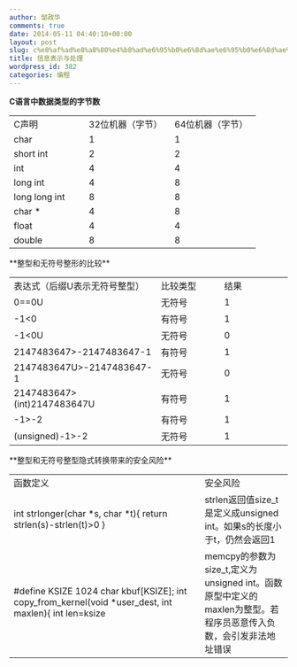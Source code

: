 ```yaml
---
author: 邹政华
comments: true
date: 2014-05-11 04:40:10+00:00
layout: post
slug: c%e8%af%ad%e8%a8%80%e4%b8%ad%e6%95%b0%e6%8d%ae%e6%95%b0%e6%8d%ae%e7%b1%bb%e5%9e%8b%e7%9a%84%e5%ad%97%e8%8a%82%e6%95%b0
title: 信息表示与处理
wordpress_id: 382
categories: 编程
---
```


**C语言中数据类型的字节数**
<table cellpadding="0" width="398" cellspacing="0" border="0" > 
<tbody >
<tr >

<td width="120" height="18" >C声明
</td>

<td width="139" >32位机器（字节）
</td>

<td width="139" >64位机器（字节）
</td>
</tr>
<tr >

<td height="18" >char
</td>

<td >1
</td>

<td >1
</td>
</tr>
<tr >

<td height="18" >short int
</td>

<td >2
</td>

<td >2
</td>
</tr>
<tr >

<td height="18" >int
</td>

<td >4
</td>

<td >4
</td>
</tr>
<tr >

<td height="18" >long int
</td>

<td >4
</td>

<td >8
</td>
</tr>
<tr >

<td height="18" >long long int
</td>

<td >8
</td>

<td >8
</td>
</tr>
<tr >

<td height="18" >char *
</td>

<td >4
</td>

<td >8
</td>
</tr>
<tr >

<td height="18" >float
</td>

<td >4
</td>

<td >4
</td>
</tr>
<tr >

<td height="18" >double
</td>

<td >8
</td>

<td >8
</td>
</tr>
</tbody>
</table>
**整型和无符号整形的比较**
<table cellpadding="0" width="479" cellspacing="0" border="0" > 
<tbody >
<tr >

<td width="224" height="18" >表达式（后缀U表示无符号整型）
</td>

<td width="122" >比较类型
</td>

<td width="133" >结果
</td>
</tr>
<tr >

<td height="18" >0==0U
</td>

<td >无符号
</td>

<td >1
</td>
</tr>
<tr >

<td height="18" >-1<0
</td>

<td >有符号
</td>

<td >1
</td>
</tr>
<tr >

<td height="18" >-1<0U
</td>

<td >无符号
</td>

<td >0
</td>
</tr>
<tr >

<td height="18" >2147483647>-2147483647-1
</td>

<td >有符号
</td>

<td >1
</td>
</tr>
<tr >

<td height="18" >2147483647U>-2147483647-1
</td>

<td >无符号
</td>

<td >0
</td>
</tr>
<tr >

<td height="18" >2147483647>(int)2147483647U
</td>

<td >有符号
</td>

<td >1
</td>
</tr>
<tr >

<td height="18" >-1>-2
</td>

<td >有符号
</td>

<td >1
</td>
</tr>
<tr >

<td height="18" >(unsigned)-1>-2
</td>

<td >无符号
</td>

<td >1
</td>
</tr>
</tbody>
</table>
**整型和无符号整型隐式转换带来的安全风险**
<table cellpadding="0" width="598" cellspacing="0" border="0" > 
<tbody >
<tr >

<td width="416" height="18" >函数定义
</td>

<td width="182" >安全风险
</td>
</tr>
<tr >

<td width="416" height="72" >int strlonger(char *s, char *t){
return strlen(s)-strlen(t)>0
}
</td>

<td width="182" >strlen返回值size_t是定义成unsigned int。如果s的长度小于t，仍然会返回1
</td>
</tr>
<tr >

<td width="416" height="126" >#define KSIZE 1024
char kbuf[KSIZE];
int copy_from_kernel(void *user_dest, int maxlen){
int len=ksize <maxlen?ksize:maxlen;
memcpy(user_dest, kbuf, len);
return len;
}
</td>

<td width="182" >memcpy的参数为size_t,定义为unsigned int。函数原型中定义的maxlen为整型。若程序员恶意传入负数，会引发非法地址错误
</td>
</tr>
</tbody>
</table>
